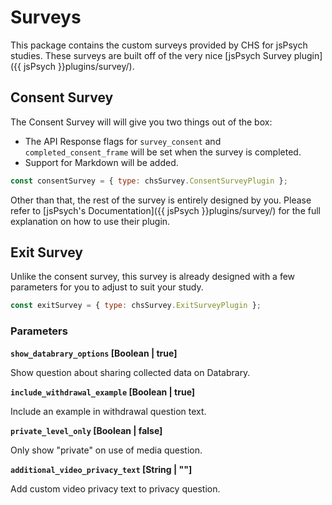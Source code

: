 # Surveys

This package contains the custom surveys provided by CHS for jsPsych studies.
These surveys are built off of the very nice [jsPsych
Survey plugin]({{ jsPsych }}plugins/survey/).

## Consent Survey

The Consent Survey will will give you two things out of the box:

- The API Response flags for `survey_consent` and `completed_consent_frame` will
  be set when the survey is completed.
- Support for Markdown will be added.

```javascript
const consentSurvey = { type: chsSurvey.ConsentSurveyPlugin };
```

Other than that, the rest of the survey is entirely designed by you. Please
refer to [jsPsych's Documentation]({{ jsPsych }}plugins/survey/) for the full explanation
on how to use their plugin.

## Exit Survey

Unlike the consent survey, this survey is already designed with a few parameters
for you to adjust to suit your study.

```javascript
const exitSurvey = { type: chsSurvey.ExitSurveyPlugin };
```

### Parameters

**`show_databrary_options` [Boolean | true]**

Show question about sharing collected data on Databrary.

**`include_withdrawal_example` [Boolean | true]**

Include an example in withdrawal question text.

**`private_level_only` [Boolean | false]**

Only show "private" on use of media question.

**`additional_video_privacy_text` [String | ""]**

Add custom video privacy text to privacy question.
